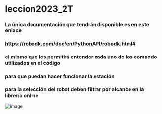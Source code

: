# leccion2023_2T

### La única documentación que tendrán disponible es en este enlace
### https://robodk.com/doc/en/PythonAPI/robodk.html#
### el mismo que les permitirá entender cada uno de los comando utilizados en el código 
### para que puedan hacer funcionar la estación

### para la selección del robot deben filtrar por alcance en la librería online
![image](https://github.com/RoboticaIndustrial2021/leccion2023_2T/assets/83782073/86340e34-bb30-4134-a957-1ef84d5bd8ce)
